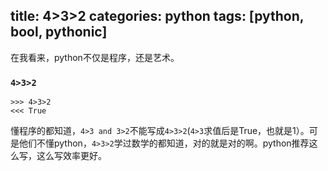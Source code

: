 title: 4>3>2
categories: python
tags: [python, bool, pythonic]
---
在我看来，python不仅是程序，还是艺术。

### `4>3>2`
```
>>> 4>3>2
<<< True
```
懂程序的都知道，`4>3 and 3>2`不能写成`4>3>2`(`4>3`求值后是True，也就是1）。可是他们不懂python，`4>3>2`学过数学的都知道，对的就是对的啊。python推荐这么写，这么写效率更好。
